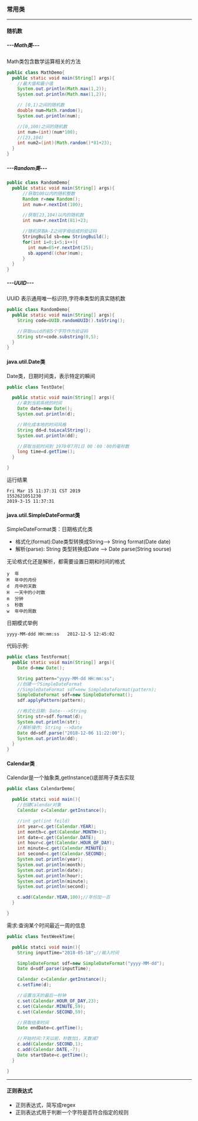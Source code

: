 ### 常用类
---
#### 随机数

##### ---Math类---
Math类包含数学运算相关的方法
```java
public class MathDemo{
  public static void main(String[] args){
    //最大值和最小值
    System.out.println(Math.max(1,2));
    System.out.println(Math.max(1,2));

    // [0,1)之间的随机数
    double num=Math.random();
    System.out.println(num);

    //[0,100)之间的随机数
    int num=(int)(num*100);
    //[23,104)
    int num2=(int)(Math.random()*81+23);
  }
}
```

##### ---Random类---
```java
public class RandomDemo{
  public static void main(String[] args){
      //获取100以内的随机整数
      Random r=new Random();
      int num=r.nextInt(100);

      //获取[23,104)以内的随机数
      int num=r.nextInt(81)+23;

      //随机获取A-Z之间字母组成的验证码
      StringBuild sb=new StringBuild();
      for(int i=0;i<5;i++){
        int num=65+r.nextInt(25);
        sb.append((char)num);
      }
  }
}
```

##### ---UUID---
UUID 表示通用唯一标识符,字符串类型的真实随机数
```java
public class RandomDemo{
  public static void main(String[] args){
    String code=UUID.randomUUID().toString();

    //获取uuid的前5个字符作为验证码
    String str=code.substring(0,5);
  }
}
```
#### java.util.Date类
Date类，日期时间类，表示特定的瞬间
```java
public class TestDate{

  public static void main(String[] args){
    //拿到当前系统的时间
    Date date=new Date();
    System.out.println(d);

    //转化成本地的时间风格
    String dd=d.toLocalString();
    System.out.println(dd);

    //获取当前时间到 1970年7月1日 00：00：00的毫秒数
    long time=d.getTime();
  }

}
```
运行结果
```
Fri Mar 15 11:37:31 CST 2019
1552621051230
2019-3-15 11:37:31
```
#### java.util.SimpleDateFormat类
SimpleDateFormat类：日期格式化类
* 格式化(format):Date类型转换成String--> String format(Date date)
* 解析(parse): String 类型转换成Date --> Date parse(String sourse)

无论格式化还是解析，都需要设置日期和时间的格式

```
y  年
M  年中的月份
d  月中的天数
H  一天中的小时数
m  分钟
s  秒数
w  年中的周数
```
日期模式举例
```
yyyy-MM-ddd HH:mm:ss   2012-12-5 12:45:02
```
代码示例:
```java
public class TestFormat{
  public static void main(String[] args){
    Date d=new Date();

    String pattern="yyyy-MM-dd HH:mm:ss";
    //创建一个SimpleDateFormat
    //SimpleDateFormat sdf=new SimpleDateFormat(pattern);
    SimpleDateFormat sdf=new SimpleDateFormat();
    sdf.applyPattern(pattern);

    //格式化日期: Date--->String
    String str=sdf.format(d);
    System.out.println(str);
    //解析操作: String -->Date
    Date dd=sdf.parse("2018-12-06 11:22:00");
    System.out.println(dd);
  }
}
```
#### Calendar类
Calendar是一个抽象类,getInstance()底部用子类去实现

```java
public class CalendarDemo{

  public statci void main(){
    //创建Calendar对象
    Calendar c=Calendar.getInstance();

    //int get(int feild)
    int year=c.get(Calendar.YEAR);
    int month=c.get(Calendar.MONTH+1);
    int date=c.get(Calendar.DATE);
    int hour=c.get(Calendar.HOUR_OF_DAY);
    int minute=c.get(Calendar.MINUTE);
    int second=c.get(Calendar.SECOND);
    System.out.println(year);
    System.out.println(month);
    System.out.println(date);
    System.out.println(hour);
    System.out.println(minute);
    System.out.println(second);

    c.add(Calendar.YEAR,100);//年份加一百
  }

}
```

需求:查询某个时间最近一周的信息

```java
public class TestWeekTime{

  public statci void main(){
    String inputTime="2018-05-18";//输入时间

    SimpleDateFormat sdf=new SimpleDateFormat("yyyy-MM-dd");
    Date d=sdf.parse(inputTime);

    Calendar c=Calendar.getInstance();
    c.setTime(d);

    //设置当天的最后一秒钟
    c.set(Calendar.HOUR_OF_DAY,23);
    c.set(Calendar.MINUTE,59);
    c.set(Calendar.SECOND,59);

    //获取结束时间
    Date endDate=c.getTime();

    //开始时间:7天以前，秒数加1，天数减7
    c.add(Calendar.SECOND,1);
    c.add(Calendar.DATE,-7);
    Date startDate=c.getTime();
  }

}
```

---
#### 正则表达式
* 正则表达式，简写成regex
* 正则表达式用于判断一个字符是否符合指定的规则
